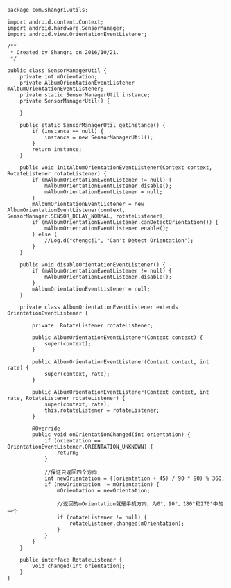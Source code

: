 ﻿```
package com.shangri.utils;

import android.content.Context;
import android.hardware.SensorManager;
import android.view.OrientationEventListener;

/**
 * Created by Shangri on 2016/10/21.
 */

public class SensorManagerUtil {
    private int mOrientation;
    private AlbumOrientationEventListener mAlbumOrientationEventListener;
    private static SensorManagerUtil instance;
    private SensorManagerUtil() {

    }

    public static SensorManagerUtil getInstance() {
        if (instance == null) {
            instance = new SensorManagerUtil();
        }
        return instance;
    }

    public void initAlbumOrientationEventListener(Context context, RotateListener rotateListener) {
        if (mAlbumOrientationEventListener != null) {
            mAlbumOrientationEventListener.disable();
            mAlbumOrientationEventListener = null;
        }
        mAlbumOrientationEventListener = new AlbumOrientationEventListener(context, SensorManager.SENSOR_DELAY_NORMAL, rotateListener);
        if (mAlbumOrientationEventListener.canDetectOrientation()) {
            mAlbumOrientationEventListener.enable();
        } else {
            //Log.d("chengcj1", "Can't Detect Orientation");
        }
    }

    public void disableOrientationEventListener() {
        if (mAlbumOrientationEventListener != null) {
            mAlbumOrientationEventListener.disable();
        }
        mAlbumOrientationEventListener = null;
    }

    private class AlbumOrientationEventListener extends OrientationEventListener {

        private  RotateListener rotateListener;

        public AlbumOrientationEventListener(Context context) {
            super(context);
        }

        public AlbumOrientationEventListener(Context context, int rate) {
            super(context, rate);
        }

        public AlbumOrientationEventListener(Context context, int rate, RotateListener rotateListener) {
            super(context, rate);
            this.rotateListener = rotateListener;
        }

        @Override
        public void onOrientationChanged(int orientation) {
            if (orientation == OrientationEventListener.ORIENTATION_UNKNOWN) {
                return;
            }

            //保证只返回四个方向
            int newOrientation = ((orientation + 45) / 90 * 90) % 360;
            if (newOrientation != mOrientation) {
                mOrientation = newOrientation;

                //返回的mOrientation就是手机方向，为0°、90°、180°和270°中的一个
                if (rotateListener != null) {
                    rotateListener.changed(mOrientation);
                }
            }
        }
    }

    public interface RotateListener {
        void changed(int orientation);
    }
}

```
